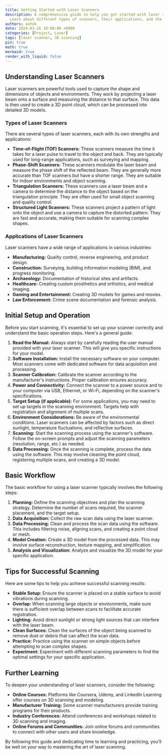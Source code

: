 ```yaml
---
title: Getting Started with Laser Scanners
description: A comprehensive guide to help you get started with laser scanners.
  Learn about different types of scanners, their applications, and the basic steps to operate them effectively.
authors: ashok
date: 2024-01-26 10:00:00 +0000
categories: [Project, Laser]
tags: [laser scanner, 3D scanning]
pin: true
math: true
mermaid: true
render_with_liquid: false
---
```


## Understanding Laser Scanners

Laser scanners are powerful tools used to capture the shape and dimensions of objects and environments. They work by projecting a laser beam onto a surface and measuring the distance to that surface. This data is then used to create a 3D point cloud, which can be processed into detailed 3D models.

### Types of Laser Scanners

There are several types of laser scanners, each with its own strengths and applications:

*   **Time-of-Flight (TOF) Scanners:** These scanners measure the time it takes for a laser pulse to travel to the object and back. They are typically used for long-range applications, such as surveying and mapping.
*   **Phase-Shift Scanners:** These scanners modulate the laser beam and measure the phase shift of the reflected beam. They are generally more accurate than TOF scanners but have a shorter range. They are suitable for indoor environments and object scanning.
*   **Triangulation Scanners:** These scanners use a laser beam and a camera to determine the distance to the object based on the triangulation principle. They are often used for small object scanning and quality control.
*   **Structured Light Scanners:** These scanners project a pattern of light onto the object and use a camera to capture the distorted pattern. They are fast and accurate, making them suitable for scanning complex shapes.

### Applications of Laser Scanners

Laser scanners have a wide range of applications in various industries:

*   **Manufacturing:** Quality control, reverse engineering, and product design.
*   **Construction:** Surveying, building information modeling (BIM), and progress monitoring.
*   **Archaeology:** Documentation of historical sites and artifacts.
*   **Healthcare:** Creating custom prosthetics and orthotics, and medical imaging.
*   **Gaming and Entertainment:** Creating 3D models for games and movies.
*   **Law Enforcement:** Crime scene documentation and forensic analysis.

## Initial Setup and Operation

Before you start scanning, it's essential to set up your scanner correctly and understand the basic operation steps. Here's a general guide:

1.  **Read the Manual:** Always start by carefully reading the user manual provided with your laser scanner. This will give you specific instructions for your model.
2.  **Software Installation:** Install the necessary software on your computer. Most scanners come with dedicated software for data acquisition and processing.
3.  **Scanner Calibration:** Calibrate the scanner according to the manufacturer's instructions. Proper calibration ensures accuracy.
4.  **Power and Connectivity:** Connect the scanner to a power source and to your computer via USB, Ethernet, or Wi-Fi, depending on the scanner's specifications.
5.  **Target Setup (if applicable):** For some applications, you may need to set up targets in the scanning environment. Targets help with registration and alignment of multiple scans.
6.  **Environment Considerations:** Be aware of the environmental conditions. Laser scanners can be affected by factors such as direct sunlight, temperature fluctuations, and reflective surfaces.
7.  **Scanning:** Start the scanning process using the scanner's software. Follow the on-screen prompts and adjust the scanning parameters (resolution, range, etc.) as needed.
8.  **Data Processing:** Once the scanning is complete, process the data using the software. This may involve cleaning the point cloud, registering multiple scans, and creating a 3D model.

## Basic Workflow

The basic workflow for using a laser scanner typically involves the following steps:

1.  **Planning:** Define the scanning objectives and plan the scanning strategy. Determine the number of scans required, the scanner placement, and the target setup.
2.  **Data Acquisition:** Collect the raw scan data using the laser scanner.
3.  **Data Processing:** Clean and process the scan data using the software. This includes filtering noise, aligning scans, and creating a point cloud or mesh.
4.  **Model Creation:** Create a 3D model from the processed data. This may involve surface reconstruction, texture mapping, and simplification.
5.  **Analysis and Visualization:** Analyze and visualize the 3D model for your specific application.

## Tips for Successful Scanning

Here are some tips to help you achieve successful scanning results:

*   **Stable Setup:** Ensure the scanner is placed on a stable surface to avoid vibrations during scanning.
*   **Overlap:** When scanning large objects or environments, make sure there is sufficient overlap between scans to facilitate accurate registration.
*   **Lighting:** Avoid direct sunlight or strong light sources that can interfere with the laser beam.
*   **Clean Surfaces:** Clean the surfaces of the object being scanned to remove dust or debris that can affect the scan data.
*   **Practice:** Practice using the scanner on simple objects before attempting to scan complex shapes.
*   **Experiment:** Experiment with different scanning parameters to find the optimal settings for your specific application.

## Further Learning

To deepen your understanding of laser scanners, consider the following:

*   **Online Courses:** Platforms like Coursera, Udemy, and LinkedIn Learning offer courses on 3D scanning and modeling.
*   **Manufacturer Training:** Some scanner manufacturers provide training programs for their products.
*   **Industry Conferences:** Attend conferences and workshops related to 3D scanning and imaging.
*   **Online Forums and Communities:** Join online forums and communities to connect with other users and share knowledge.

By following this guide and dedicating time to learning and practicing, you'll be well on your way to mastering the art of laser scanning.